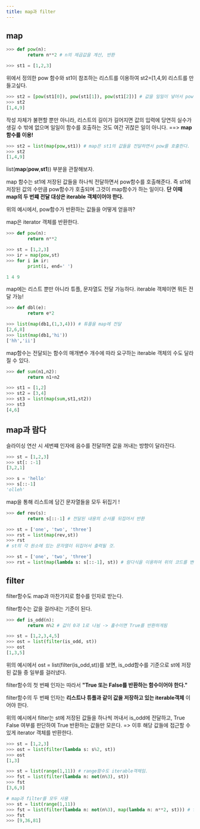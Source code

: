 ```yaml
---
title: map과 filter
---
```


## map

```python
>>> def pow(n):
        return n**2 # n의 제곱값을 계산, 반환

>>> st1 = [1,2,3]
```

위에서 정의한 pow 함수와 st1이 참조하는 리스트를 이용하여 st2=[1,4,9] 리스트를 만들고싶다.

```python
>>> st2 = [pow(st1[0]), pow(st1[1]), pow(st1[2])] # 값을 일일이 넣어서 pow 함수 호출.... ?
>>> st2
[1,4,9]
```

작성 자체가 불편할 뿐만 아니라, 리스트의 길이가 길어지면 값의 입력에 당연히 실수가 생길 수 밖에 없으며 일일이 함수를 호출하는 것도 여간 귀찮은 일이 아니다. ==> **map함수를 이용!**

```python
>>> st2 = list(map(pow,st1)) # map은 st1의 값들을 전달하면서 pow를 호출한다.
>>> st2
[1,4,9]
```

list(**map**(**pow**,**st1**)) 부분을 관찰해보자.

map 함수는 st1에 저장된 값들을 하나씩 전달하면서 pow함수를 호출해준다.
즉 st1에 저장된 값의 수만큼 pow함수가 호출되며 그것이 map함수가 하는 일이다.
**단 이때 map의 두 번쨰 전달 대상은 iterable 객체이어야 한다.**

위의 예시에서, pow함수가 반환하는 값들을 어떻게 얻을까?

map은 iterator 객체를 반환한다.

```python
>>> def pow(n):
        return n**2

>>> st = [1,2,3]
>>> ir = map(pow,st)
>>> for i in ir:
        print(i, end=' ')

1 4 9
```

map에는 리스트 뿐만 아니라 튜플, 문자열도 전달 가능하다. iterable 객체이면 뭐든 전달 가능!

```python
>>> def dbl(e):
        return e*2

>>> list(map(db1,(1,3,4))) # 튜플을 map에 전달
[2,6,8]
>>> list(map(db1,'hi'))
['hh','ii']
```

map함수는 전달되는 함수의 매개변수 개수에 따라 요구하는 iterable 객체의 수도 달라질 수 있다.

```python
>>> def sum(n1,n2):
        return n1+n2

>>> st1 = [1,2]
>>> st2 = [3,4]
>>> st3 = list(map(sum,st1,st2))
>>> st3
[4,6]
```

## map과 람다

슬라이싱 연산 시 세번쨰 인자에 음수를 전달하면 값을 꺼내는 방향이 달라진다.

```python
>>> st = [1,2,3]
>>> st[: :-1]
[3,2,1]
```

```python
>>> s = 'hello'
>>> s[::-1]
'olleh'
```

map을 통해 리스트에 담긴 문자열들을 모두 뒤집기 !

```python
>>> def rev(s):
        return s[::-1] # 전달된 내용의 순서를 뒤집어서 반환

>>> st = ['one', 'two', 'three']
>>> rst = list(map(rev,st))
>>> rst
# st의 각 원소에 있는 문자열이 뒤집어서 출력될 것.
```

```python
>>> st = ['one', 'two', 'three']
>>> rst = list(map(lambda s: s[::-1], st)) # 람다식을 이용하여 위의 코드를 변형!
```

## filter

filter함수도 map과 마찬가지로 함수를 인자로 받는다.

filter함수는 값을 걸러내는 기준이 된다.

```python
>>> def is_odd(n):
        return n%2 # 값이 0과 1로 나뉨 -> 홀수이면 True를 반환하게됨

>>> st = [1,2,3,4,5]
>>> ost = list(filter(is_odd, st))
>>> ost
[1,3,5]
```

위의 예시에서 ost = list(filter(is_odd,st))를 보면, is_odd함수를 기준으로 st에 저장된 값들 중 일부를 걸러냈다.

filter함수의 첫 번째 인자는 따라서 **"True 또는 False를 반환하는 함수이어야 한다."**

filter함수의 두 번째 인자는 **리스트나 튜플과 같이 값을 저장하고 있는 iterable객체** 이어야 한다.

위의 예시에서 filter는 st에 저장된 값들을 하나씩 꺼내서 is_odd에 전달하고, True False 여부를 판단하여 True 반환하는 값들만 모은다. => 이후 해당 값들에 접근할 수 있게 iterator 객체를 반환한다.

```python
>>> st = [1,2,3]
>>> ost = list(filter(lambda s: s%2, st))
>>> ost
[1,3]
```

```python
>>> st = list(range(1,11)) # range함수도 iterable객체임.
>>> fst = list(filter(lambda n: not(n%3), st))
>>> fst
[3,6,9]
```

```python
# map과 filter를 모두 사용
>>> st = list(range(1,11))
>>> fst = list(filter(lambda n: not(n%3), map(lambda n: n**2, st))) # filter의 첫 인자로 filter기준되는 람다함수를 전달하고, filter 기준에 넘겨줄 인자를 map으로 st리스트 각 원소에 제곱하여 넘겨주었다.
>>> fst
>>> [9,36,81]
```
